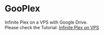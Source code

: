 # GooPlex
Infinite Plex on a VPS with Google Drive.  
Please check the Tutorial: [Infinite Plex on VPS](http://bit.ly/TechPerplexed "How to create an infinite Plex media server using a VPS and Cloud service")
